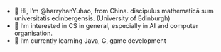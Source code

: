 - 👋 Hi, I’m @harryhanYuhao, from China. discipulus mathematicā sum universitatis edinbergensis. (University of Edinburgh)
- 👀 I’m interested in CS in general, especially in AI and computer organisation.
- 🌱 I’m currently learning Java, C, game development

<!---
harryhanYuhao/harryhanYuhao is a ✨ special ✨ repository because its `README.md` (this file) appears on your GitHub profile.
You can click the Preview link to take a look at your changes.
--->
